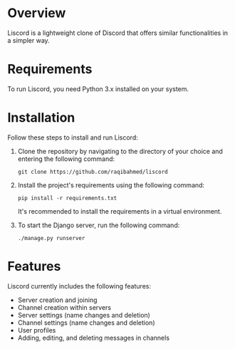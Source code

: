 # Overview

Liscord is a lightweight clone of Discord that offers similar functionalities in a simpler way.

# Requirements

To run Liscord, you need Python 3.x installed on your system.

# Installation

Follow these steps to install and run Liscord:

1. Clone the repository by navigating to the directory of your choice and entering the following command:

   `git clone https://github.com/raqibahmed/liscord`

2. Install the project's requirements using the following command:

   `pip install -r requirements.txt`

   It's recommended to install the requirements in a virtual environment.

3. To start the Django server, run the following command:

   `./manage.py runserver`

# Features

Liscord currently includes the following features:

* Server creation and joining
* Channel creation within servers
* Server settings (name changes and deletion)
* Channel settings (name changes and deletion)
* User profiles
* Adding, editing, and deleting messages in channels
